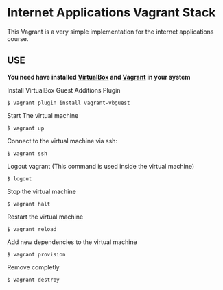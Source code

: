 # Internet Applications Vagrant Stack

This Vagrant is a very simple implementation for the internet applications course.

## USE
**You need have installed [VirtualBox](https://www.virtualbox.org/) and [Vagrant](https://www.vagrantup.com/) in your system**

Install VirtualBox Guest Additions Plugin
```
$ vagrant plugin install vagrant-vbguest
```

Start The virtual machine
```
$ vagrant up
```

Connect to the virtual machine via ssh:

```
$ vagrant ssh
```

Logout vagrant (This command is used inside the virtual machine)
```
$ logout
```

Stop the virtual machine
```
$ vagrant halt
```

Restart the virtual machine
```
$ vagrant reload
```

Add new dependencies to the virtual machine
```
$ vagrant provision
```

Remove completly
```
$ vagrant destroy
```
